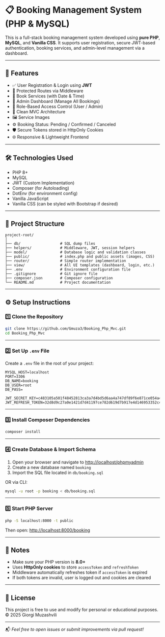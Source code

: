 # 📋 Booking Management System (PHP & MySQL)

This is a full-stack booking management system developed using **pure PHP**, **MySQL**, and **Vanilla CSS**. It supports user registration, secure JWT-based authentication, booking services, and admin-level management via a dashboard.

---

## 🚀 Features

- ✅ User Registration & Login using **JWT**
- 🔐 Protected Routes via Middleware
- 📅 Book Services (with Date & Time)
- 🧾 Admin Dashboard (Manage All Bookings)
- 👥 Role-Based Access Control (User / Admin)
- 📁 Clean MVC Architecture
- 🖼️ Service Images
- ⚙️ Booking Status: Pending / Confirmed / Canceled
- 🛡️ Secure Tokens stored in HttpOnly Cookies
- 🌐 Responsive & Lightweight Frontend

---

## 🛠️ Technologies Used

- PHP 8+
- MySQL
- JWT (Custom Implementation)
- Composer (for Autoloading)
- DotEnv (for environment config)
- Vanilla JavaScript
- Vanilla CSS (can be styled with Bootstrap if desired)

---

## 📂 Project Structure

```
project-root/
│
├── db/                  # SQL dump files
├── helpers/             # Middleware, JWT, session helpers
├── model/               # Database logic and validation classes
├── public/              # index.php and public assets (images, CSS)
├── router/              # Simple router implementation
├── view/                # All UI templates (dashboard, login, etc.)
├── .env                 # Environment configuration file
├── .gitignore           # Git ignore file
├── composer.json        # Composer configuration
└── README.md            # Project documentation
```

---

## ⚙️ Setup Instructions

### 1️⃣ Clone the Repository

```bash
git clone https://github.com/Gmuza3/Booking_Php_Mvc.git
cd Booking_Php_Mvc
```

---

### 2️⃣ Set Up `.env` File

Create a `.env` file in the root of your project:

```
MYSQL_HOST=localhost
PORT=3306
DB_NAME=booking
DB_USER=root
DB_PASS=

JWT_SECRET_KEY=c483105a501f48452813ca3a7d4bd5d6aa4a747df89f6e871ce054a4b99746f6c940177f9bbb72344f37e0679f7be4f2a8005b60acfd3548ff0344321d45519c
JWT_REFRESH_TOKEN=32d8d9c27a0e1421d7d41197ce782d619d7b917e4d146953352c406778cc684e5789468594a3f4e05fc56ffbf40f1e7e9de87b51693f89ed92c9805b3e6a4183
```

---

### 3️⃣ Install Composer Dependencies

```bash
composer install
```

---

### 4️⃣ Create Database & Import Schema

1. Open your browser and navigate to [http://localhost/phpmyadmin](http://localhost/phpmyadmin)
2. Create a new database named `booking`
3. Import the SQL file located in `db/booking.sql`

OR via CLI:

```bash
mysql -u root -p booking < db/booking.sql
```

---

### 5️⃣ Start PHP Server

```bash
php -S localhost:8000 -t public
```

Then open: [http://localhost:8000/booking](http://localhost:8000/booking)

---


## 📌 Notes

- Make sure your PHP version is **8.0+**
- Uses **HttpOnly cookies** to store `accessToken` and `refreshToken`
- Middleware automatically refreshes token if `accessToken` is expired
- If both tokens are invalid, user is logged out and cookies are cleared

---

## 📄 License

This project is free to use and modify for personal or educational purposes.  
© 2025 Giorgi Muzashvili

---

📬 *Feel free to open issues or submit improvements via pull request!*